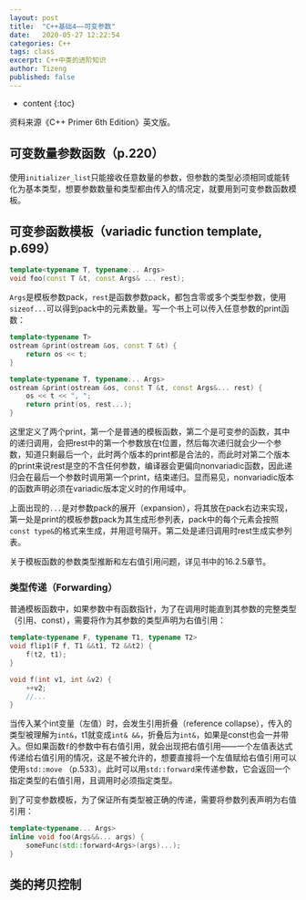 ```yaml
---
layout: post
title:  "C++基础4——可变参数"
date:   2020-05-27 12:22:54
categories: C++
tags: class
excerpt: C++中类的进阶知识
author: Tizeng
published: false
---
```


* content
{:toc}

资料来源《C++ Primer 6th Edition》英文版。

## 可变数量参数函数（p.220）

使用`initializer_list`只能接收任意数量的参数，但参数的类型必须相同或能转化为基本类型，想要参数数量和类型都由传入的情况定，就要用到可变参数函数模板。

## 可变参函数模板（variadic function template, p.699）

```c++
template<typename T, typename... Args>
void foo(const T &t, const Args& ... rest);
```

`Args`是模板参数pack，`rest`是函数参数pack，都包含零或多个类型参数，使用`sizeof...`可以得到pack中的元素数量。写一个书上可以传入任意参数的print函数：

```c++
template<typename T>
ostream &print(ostream &os, const T &t) {
    return os << t;
}

template<typename T, typename... Args>
ostream &print(ostream &os, const T &t, const Args&... rest) {
    os << t << ", ";
    return print(os, rest...);
}
```

这里定义了两个print，第一个是普通的模板函数，第二个是可变参的函数，其中的递归调用，会把rest中的第一个参数放在t位置，然后每次递归就会少一个参数，知道只剩最后一个，此时两个版本的print都是合法的，而此时对第二个版本的print来说rest是空的不含任何参数，编译器会更偏向nonvariadic函数，因此递归会在最后一个参数时调用第一个print，结束递归。显而易见，nonvariadic版本的函数声明必须在variadic版本定义时的作用域中。

上面出现的`...`是对参数pack的展开（expansion），将其放在pack右边来实现，第一处是print的模板参数pack为其生成形参列表，pack中的每个元素会按照`const type&`的格式来生成，并用逗号隔开。第二处是递归调用时rest生成实参列表。

关于模板函数的参数类型推断和左右值引用问题，详见书中的16.2.5章节。

### 类型传递（Forwarding）

普通模板函数中，如果参数中有函数指针，为了在调用时能直到其参数的完整类型（引用、const），需要将作为其参数的类型声明为右值引用：

```c++
template<typename F, typename T1, typename T2>
void flip1(F f, T1 &&t1, T2 &&t2) {
    f(t2, t1);
}

void f(int v1, int &v2) {
    ++v2;
    //...
}
```

当传入某个int变量（左值）时，会发生引用折叠（reference collapse），传入的类型被理解为`int&`，t1就变成`int& &&`，折叠后为`int&`，如果是const也会一并带入。但如果函数`f`的参数中有右值引用，就会出现把右值引用——一个左值表达式传递给右值引用的情况，这是不被允许的，想要直接将一个左值赋给右值引用可以使用`std::move` （p.533）。此时可以用`std::forward`来传递参数，它会返回一个指定类型的右值引用，且调用时必须指定类型。

到了可变参数模板，为了保证所有类型被正确的传递，需要将参数列表声明为右值引用：

```c++
template<typename... Args>
inline void foo(Args&&... args) {
    someFunc(std::forward<Args>(args)...);
}
```

## 类的拷贝控制
